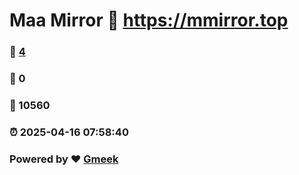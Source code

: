 # Maa Mirror :link: https://mmirror.top 
### :page_facing_up: [4](https://mmirror.top/tag.html) 
### :speech_balloon: 0 
### :hibiscus: 10560 
### :alarm_clock: 2025-04-16 07:58:40 
### Powered by :heart: [Gmeek](https://github.com/Meekdai/Gmeek)
